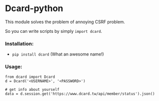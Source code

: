 # Dcard-python

This module solves the problem of annoying CSRF problem.

So you can write scripts by simply `import dcard`.

### Installation:
* `pip install dcard` (What an awesome name!)

### Usage:
```
from dcard import Dcard
d = Dcard('<USERNAME>', '<PASSWORD>')

# get info about yourself
data = d.session.get('https://www.dcard.tw/api/member/status').json()
```
